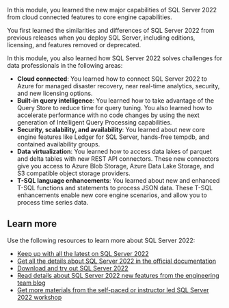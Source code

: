 In this module, you learned the new major capabilities of SQL Server 2022 from cloud connected features to core engine capabilities.

You first learned the similarities and differences of SQL Server 2022 from previous releases when you deploy SQL Server, including editions, licensing, and features removed or deprecated.

In this module, you also learned how SQL Server 2022 solves challenges for data professionals in the following areas:

- **Cloud connected**: You learned how to connect SQL Server 2022 to Azure for managed disaster recovery, near real-time analytics, security, and new licensing options.
- **Built-in query intelligence**: You learned how to take advantage of the Query Store to reduce time for query tuning. You also learned how to accelerate performance with no code changes by using the next generation of Intelligent Query Processing capabilities.
- **Security, scalability, and availability**: You learned about new core engine features like Ledger for SQL Server, hands-free tempdb, and contained availability groups.
- **Data virtualization**: You learned how to access data lakes of parquet and delta tables with new REST API connectors. These new connectors give you access to Azure Blob Storage, Azure Data Lake Storage, and S3 compatible object storage providers.
- **T-SQL language enhancements**: You learned about new and enhanced T-SQL functions and statements to process JSON data. These T-SQL enhancements enable new core engine scenarios, and allow you to process time series data.

## Learn more

Use the following resources to learn more about SQL Server 2022:

- [Keep up with all the latest on SQL Server 2022](https://aka.ms/sqlserver2022)
- [Get all the details about SQL Server 2022 in the official documentation](https://aka.ms/sqlserver2022docs)
- [Download and try out SQL Server 2022](https://aka.ms/getsqlserver2022)
- [Read details about SQL Server 2022 new features from the engineering team blog](https://aka.ms/sqlserver2022blogs)
- [Get more materials from the self-paced or instructor led SQL Server 2022 workshop](https://aka.ms/sql2022workshop)

